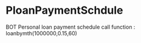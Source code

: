 # PloanPaymentSchdule
BOT Personal loan payment schedule
call function :
  loanbymth(1000000,0.15,60)

